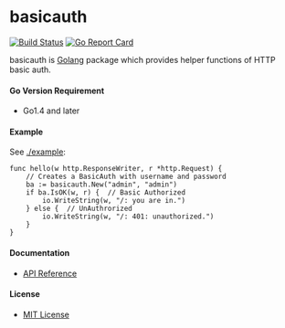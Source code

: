 # basicauth

[![Build Status](https://travis-ci.org/northbright/basicauth.svg?branch=master)](https://travis-ci.org/northbright/basicauth)
[![Go Report Card](https://goreportcard.com/badge/github.com/northbright/basicauth)](https://goreportcard.com/report/github.com/northbright/basicauth)

basicauth is [Golang](http://golang.org) package which provides helper functions of HTTP basic auth.

#### Go Version Requirement
* Go1.4 and later

#### Example

See [./example](./example):  

    func hello(w http.ResponseWriter, r *http.Request) {
        // Creates a BasicAuth with username and password
        ba := basicauth.New("admin", "admin")
        if ba.IsOK(w, r) {  // Basic Authorized
            io.WriteString(w, "/: you are in.")
        } else {  // UnAuthrorized
            io.WriteString(w, "/: 401: unauthorized.")
        }
    }
    
#### Documentation
* [API Reference](http://godoc.org/github.com/northbright/basicauth)

#### License
* [MIT License](./LICENSE)
